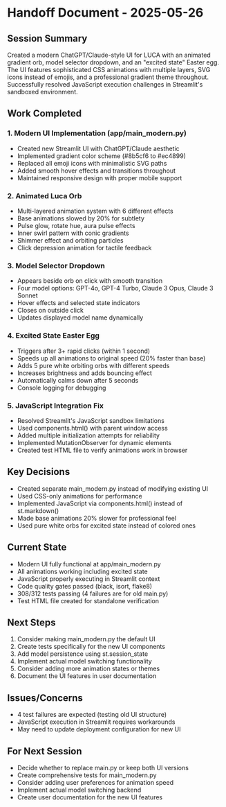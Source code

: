 # Handoff Document - 2025-05-26

## Session Summary

Created a modern ChatGPT/Claude-style UI for LUCA with an animated gradient orb, model selector dropdown, and an "excited state" Easter egg. The UI features sophisticated CSS animations with multiple layers, SVG icons instead of emojis, and a professional gradient theme throughout. Successfully resolved JavaScript execution challenges in Streamlit's sandboxed environment.

## Work Completed

### 1. Modern UI Implementation (app/main_modern.py)
- Created new Streamlit UI with ChatGPT/Claude aesthetic
- Implemented gradient color scheme (#8b5cf6 to #ec4899)
- Replaced all emoji icons with minimalistic SVG paths
- Added smooth hover effects and transitions throughout
- Maintained responsive design with proper mobile support

### 2. Animated Luca Orb
- Multi-layered animation system with 6 different effects
- Base animations slowed by 20% for subtlety
- Pulse glow, rotate hue, aura pulse effects
- Inner swirl pattern with conic gradients
- Shimmer effect and orbiting particles
- Click depression animation for tactile feedback

### 3. Model Selector Dropdown
- Appears beside orb on click with smooth transition
- Four model options: GPT-4o, GPT-4 Turbo, Claude 3 Opus, Claude 3 Sonnet
- Hover effects and selected state indicators
- Closes on outside click
- Updates displayed model name dynamically

### 4. Excited State Easter Egg
- Triggers after 3+ rapid clicks (within 1 second)
- Speeds up all animations to original speed (20% faster than base)
- Adds 5 pure white orbiting orbs with different speeds
- Increases brightness and adds bouncing effect
- Automatically calms down after 5 seconds
- Console logging for debugging

### 5. JavaScript Integration Fix
- Resolved Streamlit's JavaScript sandbox limitations
- Used components.html() with parent window access
- Added multiple initialization attempts for reliability
- Implemented MutationObserver for dynamic elements
- Created test HTML file to verify animations work in browser

## Key Decisions

- Created separate main_modern.py instead of modifying existing UI
- Used CSS-only animations for performance
- Implemented JavaScript via components.html() instead of st.markdown()
- Made base animations 20% slower for professional feel
- Used pure white orbs for excited state instead of colored ones

## Current State

- Modern UI fully functional at app/main_modern.py
- All animations working including excited state
- JavaScript properly executing in Streamlit context
- Code quality gates passed (black, isort, flake8)
- 308/312 tests passing (4 failures are for old main.py)
- Test HTML file created for standalone verification

## Next Steps

1. Consider making main_modern.py the default UI
2. Create tests specifically for the new UI components
3. Add model persistence using st.session_state
4. Implement actual model switching functionality
5. Consider adding more animation states or themes
6. Document the UI features in user documentation

## Issues/Concerns

- 4 test failures are expected (testing old UI structure)
- JavaScript execution in Streamlit requires workarounds
- May need to update deployment configuration for new UI

## For Next Session

- Decide whether to replace main.py or keep both UI versions
- Create comprehensive tests for main_modern.py
- Consider adding user preferences for animation speed
- Implement actual model switching backend
- Create user documentation for the new UI features